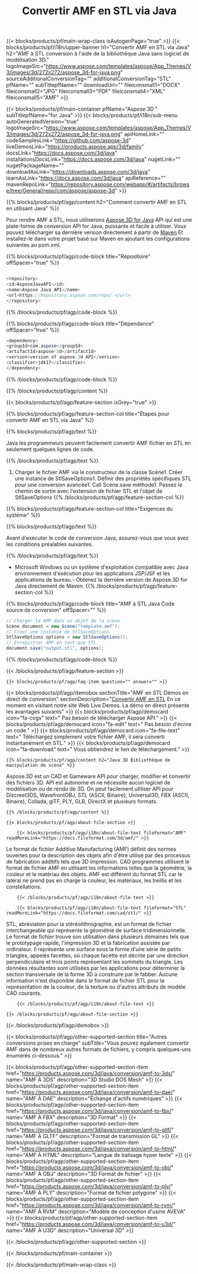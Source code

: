 ﻿---
title: Convertir AMF en STL via Java 
weight: 3190
url: /fr/java/conversion/amf-to-stl/ 
description: Exemple de code de conversion Java pour le format AMF en fichier STL. Utilisez cet exemple de code pour convertir AMF en STL dans n'importe quelle application Web ou Desktop Java.
---
{{< blocks/products/pf/main-wrap-class isAutogenPage="true" >}}
{{< blocks/products/pf/i18n/upper-banner h1="Convertir AMF en STL via Java" h2="AMF à STL conversion à l\'aide de la bibliothèque Java sans logiciel de modélisation 3D." logoImageSrc="https://www.aspose.com/templates/aspose/App_Themes/V3/images/3d/272x272/aspose_3d-for-java.png" sourceAdditionalConversionTag="" additionalConversionTag="STL" pfName="" subTitlepfName="" downloadUrl="" fileiconsmall1="DOCX" fileiconsmall2="JPG" fileiconsmall3="PDF" fileiconsmall4="XML" fileiconsmall5="AMF" >}}

{{< blocks/products/pf/main-container pfName="Aspose.3D " subTitlepfName="for Java" >}}
{{< blocks/products/pf/i18n/sub-menu autoGeneratedVersion="true" logoImageSrc="https://www.aspose.com/templates/aspose/App_Themes/V3/images/3d/272x272/aspose_3d-for-java.png" apiHomeLink="" codeSamplesLink="https://github.com/aspose-3d" liveDemosLink="https://products.aspose.app/3d/family" docsLink="https://docs.aspose.com/3d/java" installationsDocsLink="https://docs.aspose.com/3d/java" nugetLink="" nugetPackageName="" downloadAsLink="https://downloads.aspose.com/3d/java" learnAsLink="https://docs.aspose.com/3d/java" apiReference="" mavenRepoLink="https://repository.aspose.com/webapp/#/artifacts/browse/tree/General/repo/com/aspose/aspose-3d" >}}

{{% blocks/products/pf/agp/content h2="Comment convertir AMF en STL en utilisant Java" %}}

 Pour rendre AMF à STL, nous utiliserons
 [Aspose.3D for Java](https://products.aspose.com/3d/java) 
 API qui est une plate-forme de conversion API for Java, puissante et facile à utiliser. Vous pouvez télécharger sa dernière version directement à partir de
 [Maven](https://repository.aspose.com/webapp/#/artifacts/browse/tree/General/repo/com/aspose/aspose-3d) 
 Et installez-le dans votre projet basé sur Maven en ajoutant les configurations suivantes au pom.xml.

{{% blocks/products/pf/agp/code-block title="Répositoire" offSpacer="true" %}}

```cs

<repository>
<id>AsposeJavaAPI</id>
<name>Aspose Java API</name>
<url>https://Repository.aspose.com/repo/ </url>
</repository>


```

{{% /blocks/products/pf/agp/code-block %}}

{{% blocks/products/pf/agp/code-block title="Dépendance" offSpacer="true" %}}

```cs
<dependency>
<groupId>com.aspose</groupId>
<artifactId>aspose-3d</artifactId>
<version>version of aspose-3d API</version>
<classifier>jdk17</classifier>
</dependency>


```

{{% /blocks/products/pf/agp/code-block %}}

{{% /blocks/products/pf/agp/content %}}

{{< blocks/products/pf/agp/feature-section isGrey="true" >}}

{{% blocks/products/pf/agp/feature-section-col title="Étapes pour convertir AMF en STL via Java" %}}

{{% blocks/products/pf/agp/text %}}

 Java les programmeurs peuvent facilement convertir AMF fichier en STL en seulement quelques lignes de code.

{{% /blocks/products/pf/agp/text %}}

1. Charger le fichier AMF via le constructeur de la classe Scène1. Créer une instance de StlSaveOptions1. Définir des propriétés spécifiques STL pour une conversion avancée1. Call Scene.save méthode1. Passez le chemin de sortie avec l'extension de fichier STL et l'objet de StlSaveOptions
{{% /blocks/products/pf/agp/feature-section-col %}}

{{% blocks/products/pf/agp/feature-section-col title="Exigences du système" %}}

{{% blocks/products/pf/agp/text %}}

 Avant d'exécuter le code de conversion Java, assurez-vous que vous avez les conditions préalables suivantes.

{{% /blocks/products/pf/agp/text %}}

- Microsoft Windows ou un système d'exploitation compatible avec Java environnement d'exécution pour les applications JSP/JSF et les applications de bureau.- Obtenez la dernière version de Aspose.3D for Java directement de Maven.
{{% /blocks/products/pf/agp/feature-section-col %}}

{{% blocks/products/pf/agp/code-block title="AMF à STL Java Code source de conversion" offSpacer="" %}}

```cs
// Charger le AMF dans un objet de la scène 
Scene document = new Scene("template.amf");
// Créer une instance de StlSaveOptions 
StlSaveOptions options = new StlSaveOptions();
// Enregistrer AMF en tant que STL 
document.save("output.stl", options);   


```

{{% /blocks/products/pf/agp/code-block %}}

{{< /blocks/products/pf/agp/feature-section >}}

    {{< blocks/products/pf/agp/faq-item question="" answer="" >}}
 

<!-- aboutfile Starts -->

{{< blocks/products/pf/agp/demobox sectionTitle="AMF en STL Démos en direct de conversion" sectionDescription="[Convertir AMF en STL](https://products.aspose.app/3d/conversion/amf-to-stl) En ce moment en visitant notre site Web Live Demos. La démo en direct présente les avantages suivants" >}}
        {{< blocks/products/pf/agp/democard icon="fa-cogs" text=" Pas besoin de télécharger Aspose API." >}}
        {{< blocks/products/pf/agp/democard icon="fa-edit" text=" Pas besoin d\'écrire un code." >}}
        {{< blocks/products/pf/agp/democard icon="fa-file-text" text=" Téléchargez simplement votre fichier AMF, il sera converti instantanément en STL." >}}
        {{< blocks/products/pf/agp/democard icon="fa-download" text=" Vous obtiendrez le lien de téléchargement." >}}

    {{% blocks/products/pf/agp/content h2="Java 3D Bibliothèque de manipulation de scène" %}}

 Aspose.3D est un CAD et Gameware API pour charger, modifier et convertir des fichiers 3D. API est autonome et ne nécessite aucun logiciel de modélisation ou de rendu de 3D. On peut facilement utiliser API pour Discreet3DS, WavefrontOBJ, STL (ASCII, Binaire), Universal3D, FBX (ASCII, Binaire), Collada, glTF, PLY, GLB, DirectX et plusieurs formats. 



    {{% /blocks/products/pf/agp/content %}}

    {{< blocks/products/pf/agp/about-file-section >}}

        {{< blocks/products/pf/agp/i18n/about-file-text fileFormat="AMF" readMoreLink="https://docs.fileformat.com/3d/amf/" >}}

Le format de fichier Additive Manufacturing (AMF) définit des normes ouvertes pour la description des objets afin d'être utilisé par des processus de fabrication additifs tels que 3D Impression. CAD programmes utilisent le format de fichier AMF en utilisant les informations telles que la géométrie, la couleur et le matériau des objets. AMF est différent du format STL car le latéral ne prend pas en charge la couleur, les matériaux, les treillis et les constellations.


        {{< /blocks/products/pf/agp/i18n/about-file-text >}}

        {{< blocks/products/pf/agp/i18n/about-file-text fileFormat="STL" readMoreLink="https://docs.fileformat.com/cad/stl/" >}}

STL, abréviation pour la stéréolithrographie, est un format de fichier interchangeable qui représente la géométrie de surface tridimensionnelle. Le format de fichier trouve son utilisation dans plusieurs domaines tels que le prototypage rapide, l'impression 3D et la fabrication assistée par ordinateur. Il représente une surface sous la forme d'une série de petits triangles, appelés facettes, où chaque facette est décrite par une direction perpendiculaire et trois points représentant les sommets du triangle. Les données résultantes sont utilisées par les applications pour déterminer la section transversale de la forme 3D à construire par le fabber. Aucune information n'est disponible dans le format de fichier STL pour la représentation de la couleur, de la texture ou d'autres attributs de modèle CAD courants.


        {{< /blocks/products/pf/agp/i18n/about-file-text >}}

    {{< /blocks/products/pf/agp/about-file-section >}}

{{< /blocks/products/pf/agp/demobox >}}

<!-- aboutfile Ends -->

{{< blocks/products/pf/agp/other-supported-section title="Autres conversions prises en charge" subTitle="Vous pouvez également convertir AMF dans de nombreux autres formats de fichiers, y compris quelques-uns énumérés ci-dessous." >}}

{{< blocks/products/pf/agp/other-supported-section-item href="https://products.aspose.com/3d/java/conversion/amf-to-3ds/" name="AMF À 3DS" description="3D Studio DOS Mesh" >}}
{{< blocks/products/pf/agp/other-supported-section-item href="https://products.aspose.com/3d/java/conversion/amf-to-dae/" name="AMF À DAE" description="Échange d\'actifs numériques" >}}
{{< blocks/products/pf/agp/other-supported-section-item href="https://products.aspose.com/3d/java/conversion/amf-to-fbx/" name="AMF À FBX" description="3D Format" >}}
{{< blocks/products/pf/agp/other-supported-section-item href="https://products.aspose.com/3d/java/conversion/amf-to-gltf/" name="AMF À GLTF" description="Format de transmission GL" >}}
{{< blocks/products/pf/agp/other-supported-section-item href="https://products.aspose.com/3d/java/conversion/amf-to-html/" name="AMF À HTML" description="Langue de balisage hyper texte" >}}
{{< blocks/products/pf/agp/other-supported-section-item href="https://products.aspose.com/3d/java/conversion/amf-to-obj/" name="AMF À OBJ" description="3D Format de fichier" >}}
{{< blocks/products/pf/agp/other-supported-section-item href="https://products.aspose.com/3d/java/conversion/amf-to-ply/" name="AMF À PLY" description="Format de fichier polygone" >}}
{{< blocks/products/pf/agp/other-supported-section-item href="https://products.aspose.com/3d/java/conversion/amf-to-rvm/" name="AMF À RVM" description="Modèle de conception d\'usine AVEVA" >}}
{{< blocks/products/pf/agp/other-supported-section-item href="https://products.aspose.com/3d/java/conversion/amf-to-u3d/" name="AMF À U3D" description="Universal 3D" >}}

{{< /blocks/products/pf/agp/other-supported-section >}}

{{< /blocks/products/pf/main-container >}}
    
{{< /blocks/products/pf/main-wrap-class >}}